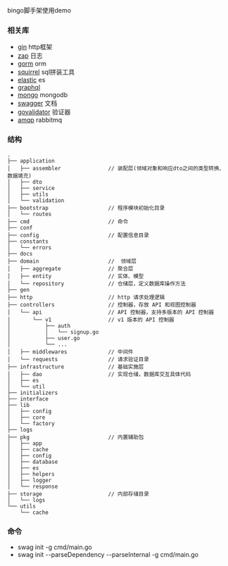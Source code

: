 bingo脚手架使用demo

### 相关库
- [gin](https://github.com/gin-gonic/gin) http框架
- [zap](https://github.com/uber-go/zap) 日志
- [gorm](gorm.io/gorm) orm
- [squirrel](github.com/Masterminds/squirrel) sql拼装工具
- [elastic](https://github.com/olivere/elastic) es
- [graphql](https://github.com/graphql-go/graphql)
- [mongo](https://go.mongodb.org/mongo-driver) mongodb
- [swagger](https://github.com/swaggo/gin-swagger) 文档
- [govalidator](https://github.com/thedevsaddam/govalidator) 验证器
- [amqp](https://github.com/streadway/amqp) rabbitmq

### 结构
```azure
.
├── application             
│   ├── assembler               // 装配层(领域对象和响应dto之间的类型转换、数据填充)
│   ├── dto
│   ├── service
│   ├── utils
│   └── validation
├── bootstrap                   // 程序模块初始化目录
│   └── routes
├── cmd                         // 命令
├── conf
├── config                      // 配置信息目录
├── constants
│   └── errors
├── docs
├── domain                      //  领域层
│   ├── aggregate               // 聚合层
│   ├── entity                  // 实体、模型
│   └── repository              // 仓储层，定义数据库操作方法
├── gen
├── http                        // http 请求处理逻辑
├── controllers                 // 控制器，存放 API 和视图控制器
│   └── api                     // API 控制器，支持多版本的 API 控制器
│       └── v1                  // v1 版本的 API 控制器
│           ├── auth
│           │   └── signup.go
│           ├── user.go
│           └── ...
│   ├── middlewares             // 中间件
│   └── requests                // 请求验证目录
├── infrastructure              // 基础实施层
│   ├── dao                     // 实现仓储，数据库交互具体代码
│   ├── es
│   └── util
├── initializers
├── interface
├── lib
│   ├── config
│   ├── core
│   └── factory
├── logs
├── pkg                         // 内置辅助包
│   ├── app
│   ├── cache
│   ├── config
│   ├── database
│   ├── es
│   ├── helpers
│   ├── logger
│   └── response
├── storage                     // 内部存储目录
│   └── logs
└── utils
    └── cache
```

### 命令
- swag init -g cmd/main.go
- swag init --parseDependency --parseInternal -g cmd/main.go